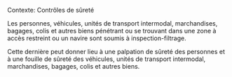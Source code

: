 Contexte: Contrôles de sûreté

Les personnes, véhicules, unités de transport intermodal, marchandises, bagages, colis et autres biens pénétrant ou se trouvant dans une zone à accès restreint ou un navire sont soumis à inspection-filtrage.

Cette dernière peut donner lieu à une palpation de sûreté des personnes et à une fouille de sûreté des véhicules, unités de transport intermodal, marchandises, bagages, colis et autres biens.